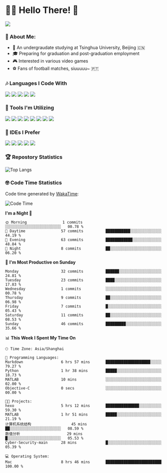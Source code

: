 # 😶‍🌫️ Hello There! 🤩
![](Walt.jpeg)
### 🫣 About Me:

- 🏫 An undergraudate studying at Tsinghua University, Beijing 🇨🇳
- 🎓 Preparing for graduation and post-graduation employment
- 🎮 Interested in various video games
- ⚽ Fans of football matches, siuuuuu~ 🇵🇹

### 🎶 Languages I Code With

![](https://img.shields.io/badge/Python-purple?logo=python) ![](https://img.shields.io/badge/C++-blue?logo=cplusplus) ![](https://img.shields.io/badge/Typescript-darkblue?logo=typescript) ![](https://img.shields.io/badge/Javascript-orange?logo=javascript) ![](https://img.shields.io/badge/Rust-yellow?logo=rust) 

### 👀 Tools I'm Utilizing

![](https://img.shields.io/badge/Pytorch-darkred?logo=pytorch) ![](https://img.shields.io/badge/Torch_Geometric-red?logo=pyg) ![](https://img.shields.io/badge/Jupyter-yellow?logo=jupyter) ![](https://img.shields.io/badge/OpenCV-blue?logo=opencv) ![](https://img.shields.io/badge/React-darkblue?logo=react) ![](https://img.shields.io/badge/mysql-3C5280?logo=Mysql) ![](https://img.shields.io/badge/OpenAI-green?logo=openai) ![](https://img.shields.io/badge/Node.JS-darkgreen?logo=nodedotjs) 

### 🤔 IDEs I Prefer

![](https://img.shields.io/badge/Visual_Studio-darkpink?logo=visualstudio) ![](https://img.shields.io/badge/VSCode-blue?logo=visualstudiocode) ![](https://img.shields.io/badge/Ps-darkblue?logo=adobephotoshop) ![](https://img.shields.io/badge/Pr-purple?logo=adobepremierepro) ![](https://img.shields.io/badge/Office-red?logo=microsoft)

### 🏆 Repostory Statistics

![Top Langs](https://github-readme-stats.vercel.app/api/top-langs/?username=EkkoXiao&layout=compact)

### 🤓 Code Time Statistics

Code time generated by [WakaTime](https://wakatime.com/):

<!--START_SECTION:waka-->
![Code Time](http://img.shields.io/badge/Code%20Time-39%20hrs%2018%20mins-blue)

**I'm a Night 🦉** 

```text
🌞 Morning                1 commits           ░░░░░░░░░░░░░░░░░░░░░░░░░   00.78 % 
🌆 Daytime                57 commits          ███████████░░░░░░░░░░░░░░   44.19 % 
🌃 Evening                63 commits          ████████████░░░░░░░░░░░░░   48.84 % 
🌙 Night                  8 commits           ██░░░░░░░░░░░░░░░░░░░░░░░   06.20 % 
```
📅 **I'm Most Productive on Sunday** 

```text
Monday                   32 commits          ██████░░░░░░░░░░░░░░░░░░░   24.81 % 
Tuesday                  23 commits          ████░░░░░░░░░░░░░░░░░░░░░   17.83 % 
Wednesday                1 commits           ░░░░░░░░░░░░░░░░░░░░░░░░░   00.78 % 
Thursday                 9 commits           ██░░░░░░░░░░░░░░░░░░░░░░░   06.98 % 
Friday                   7 commits           █░░░░░░░░░░░░░░░░░░░░░░░░   05.43 % 
Saturday                 11 commits          ██░░░░░░░░░░░░░░░░░░░░░░░   08.53 % 
Sunday                   46 commits          █████████░░░░░░░░░░░░░░░░   35.66 % 
```


📊 **This Week I Spent My Time On** 

```text
🕑︎ Time Zone: Asia/Shanghai

💬 Programming Languages: 
Markdown                 6 hrs 57 mins       ████████████████████░░░░░   79.27 % 
Python                   1 hr 38 mins        █████░░░░░░░░░░░░░░░░░░░░   18.73 % 
MATLAB                   10 mins             ░░░░░░░░░░░░░░░░░░░░░░░░░   02.00 % 
Objective-C              0 secs              ░░░░░░░░░░░░░░░░░░░░░░░░░   00.00 % 

🐱‍💻 Projects: 
hexo                     5 hrs 12 mins       ███████████████░░░░░░░░░░   59.30 % 
MATLAB                   1 hr 51 mins        █████░░░░░░░░░░░░░░░░░░░░   21.19 % 
计算机系统结构                  45 mins             ██░░░░░░░░░░░░░░░░░░░░░░░   08.59 % 
数值分析                     29 mins             █░░░░░░░░░░░░░░░░░░░░░░░░   05.53 % 
Cyber-Security-main      28 mins             █░░░░░░░░░░░░░░░░░░░░░░░░   05.39 % 

💻 Operating System: 
Mac                      8 hrs 46 mins       █████████████████████████   100.00 % 
```


<!--END_SECTION:waka-->
<!--
**EkkoXiao/EkkoXiao** is a ✨ _special_ ✨ repository because its `README.md` (this file) appears on your GitHub profile.

Here are some ideas to get you started:

- 🔭 I’m currently working on ...
- 🌱 I’m currently learning ...
- 👯 I’m looking to collaborate on ...
- 🤔 I’m looking for help with ...
- 💬 Ask me about ...
- 📫 How to reach me: ...
- 😄 Pronouns: ...
- ⚡ Fun fact: ...
-->
